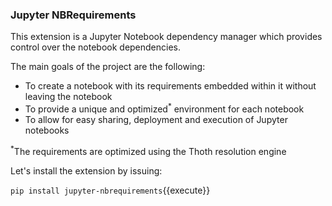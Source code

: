 ### Jupyter NBRequirements

This extension is a Jupyter Notebook dependency manager which provides control over the notebook dependencies.

The main goals of the project are the following:

- To create a notebook with its requirements embedded within it without leaving the notebook
- To provide a unique and optimized<sup>*</sup> environment for each notebook
- To allow for easy sharing, deployment and execution of Jupyter notebooks

<sup>*</sup>The requirements are optimized using the Thoth resolution engine

Let's install the extension by issuing:

``pip install jupyter-nbrequirements``{{execute}}
